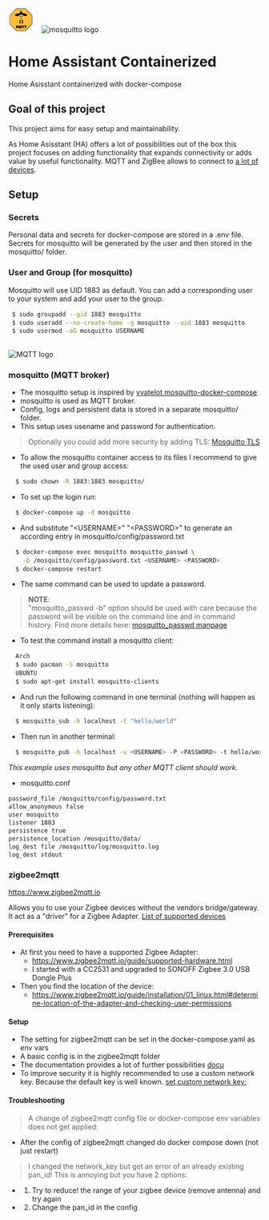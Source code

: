 <img src="https://raw.githubusercontent.com/Koenkk/zigbee2mqtt/master/images/logo_vector.svg"
       alt="zigbee2mqtt"
       width="50" />
&nbsp;&nbsp;
<img src="https://raw.githubusercontent.com/eclipse/mosquitto/master/logo/mosquitto-text-side.svg"
     alt="mosquitto logo"
     width="200" />

# Home Assistant Containerized
Home Asisstant containerized with docker-compose

## Goal of this project
This project aims for easy setup and maintainability.

As Home Asisstant (HA) offers a lot of possibilities out of the box this project
focuses on adding functionality that expands connectivity or adds value by
useful functionality. MQTT and ZigBee allows to connect to [a lot of devices](https://www.zigbee2mqtt.io/supported-devices/).

## Setup
### Secrets
Personal data and secrets for docker-compose are stored in a .env file.
Secrets for mosquitto will be generated by the user and then stored in the 
mosquitto/ folder.

### User and Group (for mosquitto)
Mosquitto will use UID 1883 as default. You can add a corresponding user to your system and add your user to the group.
```bash
 $ sudo groupadd --gid 1883 mosquitto
 $ sudo useradd --no-create-home -g mosquitto --uid 1883 mosquitto
 $ sudo usermod -aG mosquitto USERNAME
```

##
<img src="https://raw.githubusercontent.com/mqtt/mqttorg-graphics/master/svg/mqtt-hor.svg"
     alt="MQTT logo"
     width="150"/>

### mosquitto (MQTT broker)
- The mosquitto setup is inspired by [vvatelot mosquitto-docker-compose](https://github.com/vvatelot/mosquitto-docker-compose)
- mosquitto is used as MQTT broker.
- Config, logs and persistent data is stored in a separate mosquitto/ folder.
- This setup uses usename and password for authentication.
>Optionally you could add more security by adding TLS: [Mosquitto TLS](https://mosquitto.org/man/mosquitto-tls-7.html)
- To allow the mosquitto container access to its files I recommend to give the
  used user and group access:
```bash
  $ sudo chown -R 1883:1883 mosquitto/
```
- To set up the login run:
```bash
  $ docker-compose up -d mosquitto
```
- And substitute "\<USERNAME\>" "\<PASSWORD\>" to generate an according entry in 
  mosquitto/config/password.txt
```bash
  $ docker-compose exec mosquitto mosquitto_passwd \
    -b /mosquitto/config/password.txt <USERNAME> <PASSWORD>
  $ docker-compose restart
```
- The same command can be used to update a password.

> **NOTE**: \
> "mosquitto_passwd -b" option should be used with care because the
> password will be visible on the command line and in command history.
> Find more details here: [mosquitto_passwd manpage](https://mosquitto.org/man/mosquitto_passwd-1.html)

- To test the command install a mosquitto client:
```bash
  Arch
  $ sudo pacman -S mosquitto  
  UBUNTU
  $ sudo apt-get install mosquitto-clients
```
- And run the following command in one terminal (nothing will happen
  as it only starts listening):
```bash
  $ mosquitto_sub -h localhost -t "hello/world"
```
- Then run in another terminal:
```bash
  $ mosquitto_pub -h localhost -u <USERNAME> -P <PASSWORD> -t hello/world -m "Hi"
```
_This example uses mosquitto but any other MQTT client should work._

- mosquitto.conf
```
password_file /mosquitto/config/password.txt
allow_anonymous false
user mosquitto
listener 1883
persistence true
persistence_location /mosquitto/data/
log_dest file /mosquitto/log/mosquitto.log
log_dest stdout
```

### zigbee2mqtt
https://www.zigbee2mqtt.io

Allows you to use your Zigbee devices without the vendors bridge/gateway. It act as a "driver" for a Zigbee Adapter. [List of supported devices](https://www.zigbee2mqtt.io/guide/adapters/)

#### Prerequisites
- At first you need to have a supported Zigbee Adapter:
  - https://www.zigbee2mqtt.io/guide/supported-hardware.html
  - I started with a CC2531 and upgraded to SONOFF Zigbee 3.0 USB Dongle Plus
- Then you find the location of the device:
  - https://www.zigbee2mqtt.io/guide/installation/01_linux.html#determine-location-of-the-adapter-and-checking-user-permissions

#### Setup
- The setting for zigbee2mqtt can be set in the docker-compose.yaml as env vars
- A basic config is in the zigbee2mqtt folder
- The documentation provides a lot of further possibilities [docu](https://www.zigbee2mqtt.io/guide/configuration/)
- To improve security it is highly recommended to use a custom network key. Because
  the default key is well known. [set custom network key:](https://www.zigbee2mqtt.io/guide/configuration/zigbee-network.html#network-config)

#### Troubleshooting
> A change of zigbee2mqtt config file or docker-compose env variables does not
> get applied:
- After the config of zigbee2mqtt changed do docker compose down (not just restart)

> I changed the network_key but get an error of an already existing pan_id!
This is annoying but you have 2 options:
- 1. Try to reduce! the range of your zigbee device (remove antenna) and try again
- 2. Change the pan_id in the config
